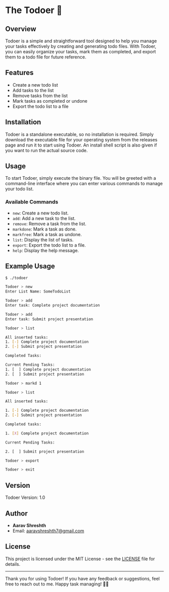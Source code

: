 # The Todoer 📝

## Overview
Todoer is a simple and straightforward tool designed to help you manage your tasks effectively by creating and generating todo files. With Todoer, you can easily organize your tasks, mark them as completed, and export them to a todo file for future reference.

## Features
- Create a new todo list
- Add tasks to the list
- Remove tasks from the list
- Mark tasks as completed or undone
- Export the todo list to a file

## Installation
Todoer is a standalone executable, so no installation is required. Simply download the executable file for your operating system from the releases page and run it to start using Todoer. An install shell script is also given if you 
want to run the actual source code.

## Usage
To start Todoer, simply execute the binary file. You will be greeted with a command-line interface where you can enter various commands to manage your todo list.

### Available Commands
- `new`: Create a new todo list.
- `add`: Add a new task to the list.
- `remove`: Remove a task from the list.
- `markdone`: Mark a task as done.
- `markfree`: Mark a task as undone.
- `list`: Display the list of tasks.
- `export`: Export the todo list to a file.
- `help`: Display the help message.

## Example Usage
```sh
$ ./todoer

Todoer > new
Enter List Name: SomeTodoList

Todoer > add
Enter task: Complete project documentation

Todoer > add
Enter task: Submit project presentation

Todoer > list

All inserted tasks:
1. [-] Complete project documentation
2. [-] Submit project presentation

Completed Tasks:

Current Pending Tasks:
1. [  ] Complete project documentation
2. [  ] Submit project presentation

Todoer > markd 1

Todoer > list

All inserted tasks:

1. [-] Complete project documentation
2. [-] Submit project presentation

Completed tasks:

1. [X] Complete project documentation

Current Pending Tasks:

2. [  ] Submit project presentation

Todoer > export

Todoer > exit

```

## Version
Todoer Version: 1.0

## Author
- **Aarav Shreshth**
- Email: aaravshreshth7@gmail.com

## License
This project is licensed under the MIT License - see the [LICENSE](LICENSE) file for details.

---

Thank you for using Todoer! If you have any feedback or suggestions, feel free to reach out to me. Happy task managing! 📅✨
